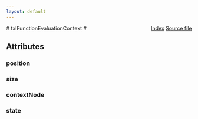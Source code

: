 ```yaml
---
layout: default
---
```

<div class='links' style='float:right'><a href="../index.html">Index</a>
<a href="http://dxr.mozilla.org/mozilla-central/source/dom/xslt/txIFunctionEvaluationContext.idl">Source file</a>
</div>
# txIFunctionEvaluationContext #

## Attributes ##

### position ###

### size ###

### contextNode ###

### state ###
